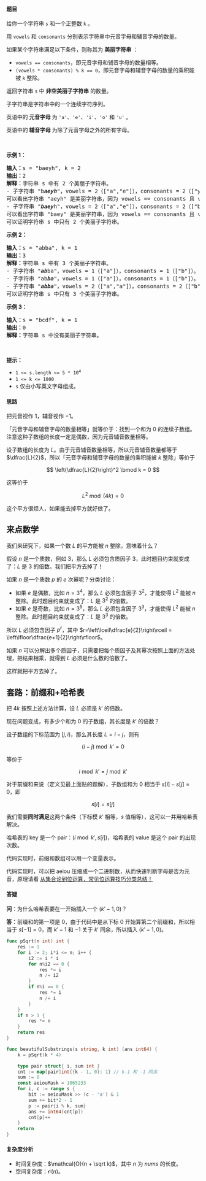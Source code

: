 #### 题目

<p>给你一个字符串 <code>s</code> 和一个正整数 <code>k</code> 。</p>

<p>用 <code>vowels</code> 和 <code>consonants</code> 分别表示字符串中元音字母和辅音字母的数量。</p>

<p>如果某个字符串满足以下条件，则称其为 <strong>美丽字符串</strong> ：</p>

<ul>
	<li><code>vowels == consonants</code>，即元音字母和辅音字母的数量相等。</li>
	<li><code>(vowels * consonants) % k == 0</code>，即元音字母和辅音字母的数量的乘积能被 <code>k</code> 整除。</li>
</ul>

<p>返回字符串 <code>s</code> 中 <strong>非空美丽子字符串</strong> 的数量。</p>

<p>子字符串是字符串中的一个连续字符序列。</p>

<p>英语中的<strong> 元音字母 </strong>为 <code>'a'</code>、<code>'e'</code>、<code>'i'</code>、<code>'o'</code> 和 <code>'u'</code> 。</p>

<p>英语中的<strong> 辅音字母 </strong>为除了元音字母之外的所有字母。</p>

<p>&nbsp;</p>

<p><strong class="example">示例 1：</strong></p>

<pre>
<strong>输入：</strong>s = "baeyh", k = 2
<strong>输出：</strong>2
<strong>解释：</strong>字符串 s 中有 2 个美丽子字符串。
- 子字符串 "b<em><strong>aeyh</strong></em>"，vowels = 2（["a","e"]），consonants = 2（["y","h"]）。
可以看出字符串 "aeyh" 是美丽字符串，因为 vowels == consonants 且 vowels * consonants % k == 0 。
- 子字符串 "<em><strong>baey</strong></em>h"，vowels = 2（["a","e"]），consonants = 2（["b","y"]）。
可以看出字符串 "baey" 是美丽字符串，因为 vowels == consonants 且 vowels * consonants % k == 0 。
可以证明字符串 s 中只有 2 个美丽子字符串。
</pre>

<p><strong class="example">示例 2：</strong></p>

<pre>
<strong>输入：</strong>s = "abba", k = 1
<strong>输出：</strong>3
<strong>解释：</strong>字符串 s 中有 3 个美丽子字符串。
- 子字符串 "<strong><em>ab</em></strong>ba"，vowels = 1（["a"]），consonants = 1（["b"]）。
- 子字符串 "ab<strong><em>ba</em></strong>"，vowels = 1（["a"]），consonants = 1（["b"]）。
- 子字符串 "<em><strong>abba</strong></em>"，vowels = 2（["a","a"]），consonants = 2（["b","b"]）。
可以证明字符串 s 中只有 3 个美丽子字符串。
</pre>

<p><strong class="example">示例 3：</strong></p>

<pre>
<strong>输入：</strong>s = "bcdf", k = 1
<strong>输出：</strong>0
<strong>解释：</strong>字符串 s 中没有美丽子字符串。
</pre>

<p>&nbsp;</p>

<p><strong>提示：</strong></p>

<ul>
	<li><code>1 &lt;= s.length &lt;= 5 * 10<sup>4</sup></code></li>
	<li><code>1 &lt;= k &lt;= 1000</code></li>
	<li><code>s</code> 仅由小写英文字母组成。</li>
</ul>

#### 思路


把元音视作 $1$，辅音视作 $-1$。

「元音字母和辅音字母的数量相等」就等价于：找到一个和为 $0$ 的连续子数组。注意这种子数组的长度一定是偶数，因为元音辅音数量相等。

设子数组的长度为 $L$。由于元音辅音数量相等，所以元音辅音数量都等于 $\dfrac{L}{2}$，所以「元音字母和辅音字母的数量的乘积能被 $k$ 整除」等价于

$$
\left(\dfrac{L}{2}\right)^2 \bmod k = 0
$$

这等价于

$$
L^2 \bmod (4k) = 0
$$

这个平方很烦人，如果能去掉平方就好做了。

## 来点数学

我们来研究下，如果一个数 $L$ 的平方能被 $n$ 整除，意味着什么？

假设 $n$ 是一个质数，例如 $3$，那么 $L$ 必须包含质因子 $3$，此时题目约束就变成了：$L$ 是 $3$ 的倍数。我们把平方去掉了！

如果 $n$ 是一个质数 $p$ 的 $e$ 次幂呢？分类讨论：

- 如果 $e$ 是偶数，比如 $n=3^4$，那么 $L$ 必须包含因子 $3^2$，才能使得 $L^2$ 能被 $n$ 整除。此时题目约束就变成了：$L$ 是 $3^2$ 的倍数。
- 如果 $e$ 是奇数，比如 $n=3^5$，那么 $L$ 必须包含因子 $3^3$，才能使得 $L^2$ 能被 $n$ 整除。此时题目约束就变成了：$L$ 是 $3^3$ 的倍数。

所以 $L$ 必须包含因子 $p^r$，其中 $r=\left\lceil\dfrac{e}{2}\right\rceil = \left\lfloor\dfrac{e+1}{2}\right\rfloor$。

如果 $n$ 可以分解出多个质因子，只需要把每个质因子及其幂次按照上面的方法处理，把结果相乘，就得到 $L$ 必须是什么数的倍数了。

这样就把平方去掉了。

## 套路：前缀和+哈希表

把 $4k$ 按照上述方法计算，设 $L$ 必须是 $k'$ 的倍数。

现在问题变成，有多少个和为 $0$ 的子数组，其长度是 $k'$ 的倍数？

设子数组的下标范围为 $[j,i)$，那么其长度 $L=i-j$，则有

$$
(i-j)\bmod k' = 0
$$

等价于

$$
i \bmod k' = j\bmod k'
$$

对于前缀和来说（定义见最上面贴的题解），子数组和为 $0$ 相当于 $s[i]-s[j] = 0$，即

$$
s[i] = s[j]
$$

我们需要**同时满足**这两个条件（下标模 $k'$ 相等，$s$ 值相等），这可以一并用哈希表解决。

哈希表的 key 是一个 pair：$(i\bmod k', s[i])$，哈希表的 value 是这个 pair 的出现次数。

代码实现时，前缀和数组可以用一个变量表示。

代码实现时，可以把 aeiou 压缩成一个二进制数，从而快速判断字母是否为元音，原理请看 [从集合论到位运算，常见位运算技巧分类总结！](https://leetcode.cn/circle/discuss/CaOJ45/)

#### 答疑

**问**：为什么哈希表要在一开始插入一个 $(k'-1, 0)$？

**答**：前缀和的第一项是 $0$，由于代码中是从下标 $0$ 开始算第二个前缀和，所以相当于 $s[-1] = 0$，而 $k'-1$ 和 $-1$ 关于 $k'$ 同余，所以插入 $(k'-1, 0)$。


```go  
func pSqrt(n int) int {
	res := 1
	for i := 2; i*i <= n; i++ {
		i2 := i * i
		for n%i2 == 0 {
			res *= i
			n /= i2
		}
		if n%i == 0 {
			res *= i
			n /= i
		}
	}
	if n > 1 {
		res *= n
	}
	return res
}

func beautifulSubstrings(s string, k int) (ans int64) {
	k = pSqrt(k * 4)

	type pair struct{ i, sum int }
	cnt := map[pair]int{{k - 1, 0}: 1} // k-1 和 -1 同余
	sum := 0
	const aeiouMask = 1065233
	for i, c := range s {
		bit := aeiouMask >> (c - 'a') & 1
		sum += bit*2 - 1
		p := pair{i % k, sum}
		ans += int64(cnt[p])
		cnt[p]++
	}
	return
}
```


#### 复杂度分析

- 时间复杂度：$\mathcal{O}(n + \sqrt k)$，其中 $n$ 为 $\textit{nums}$ 的长度。
- 空间复杂度：$\mathcal{O}(n)$。